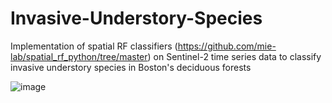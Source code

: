 # Invasive-Understory-Species
Implementation of spatial RF classifiers (https://github.com/mie-lab/spatial_rf_python/tree/master) on Sentinel-2 time series data to classify invasive understory species in Boston's deciduous forests

![image](https://github.com/chad-fisher/Invasive-Understory-Species/assets/150188438/a3b25979-d56a-4bcc-978a-2f1ff63eee3e)
